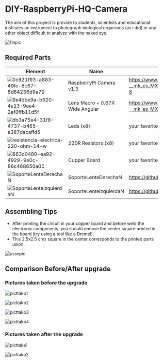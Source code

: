 # **DIY-RaspberryPi-HQ-Camera**

The aim of this proyect is provide to students, scientists and educational institutes an instrument to photograph biological organisms (as i did) or any other object difficult to analyze with the naked eye.

![finpic](https://user-images.githubusercontent.com/37748958/84614286-3fa9c800-ae8b-11ea-95bc-6e13d1f164ca.jpeg)

## **Required Parts**

| Element  | Name | Where to find it  |
| ------------ | ------------ | ------------ |
| ![0c921f93-a883-49fc-8c67-8d84236d9e79](https://user-images.githubusercontent.com/37748958/84613440-cc9f5200-ae88-11ea-8484-8c851eb2d268.jpeg) | RaspberryPi Camera v1.3  | https://www.amazon.com.mx/Raspberry-Camera-Adjustable-focus-Vision-Shipping/dp/B07TMXWBQD/ref=sr_1_8?__mk_es_MX=%C3%85M%C3%85%C5%BD%C3%95%C3%91&crid=39GEITXYVGQVK&dchild=1&keywords=raspberry+pi+camara&qid=1592110325&sprefix=rasp%2Caps%2C266&sr=8-8  |
| ![9e4bbe9a-b920-4e13-9ee4-2ef0ffb11d5f](https://user-images.githubusercontent.com/37748958/84613477-dd4fc800-ae88-11ea-9230-ee59f5e6dceb.jpeg)| Lens Macro + 0.67X Wide Angular |https://www.amazon.com.mx/PUBAMALL-universal-tel%C3%A9fono-tel%C3%A9fonos-tabletas/dp/B077Y8QLWL/ref=sr_1_16?__mk_es_MX=%C3%85M%C3%85%C5%BD%C3%95%C3%91&dchild=1&keywords=lentes+celular&qid=1592110828&sr=8-16  |
| ![db3a75e4-31f8-4737-b465-e387dacaffd5](https://user-images.githubusercontent.com/37748958/84613504-f3f61f00-ae88-11ea-9811-2b59193ce0c3.jpeg)| Leds (x8)  | your favorite electronic store  |
| ![resistencia-electrica-220-ohm-14-w](https://user-images.githubusercontent.com/37748958/84613550-0b350c80-ae89-11ea-8642-8f68f795401f.jpg) | 220R Resistors (x8)  | your favorite electronic store  |
| ![863c0480-ea92-4929-9e0c-86c468650a00](https://user-images.githubusercontent.com/37748958/84613568-2011a000-ae89-11ea-969b-0a3e9f21c47c.jpeg) | Cupper Board   | your favorite electronic store  |
| ![SoporteLenteDerechaN](https://user-images.githubusercontent.com/37748958/84613593-33247000-ae89-11ea-9ed8-5c1ebe741762.jpeg) | SoporteLenteDerechaN  | https://github.com/edmundotome/DIY-RaspberryPi-HQ-Camera/blob/master/STL%20files/SoporteLenteDerechaN.stl  |
| ![SoporteLenteIzquierdaN](https://user-images.githubusercontent.com/37748958/84613619-42a3b900-ae89-11ea-93c9-8458a4c80669.png)| SoporteLenteIzquierdaN  | https://github.com/edmundotome/DIY-RaspberryPi-HQ-Camera/blob/master/STL%20files/SoporteLenteIzquierdaN.stl  |  

## **Assembling Tips**

- After printing the circuit in your copper board and before weld the electronic components, you should remove the center square printed in the board (try using a tool like a Dremel).
- This 2.5x2.5 cms square in the center corresponds to the printed parts union.

![assepic](https://user-images.githubusercontent.com/37748958/84614016-729f8c00-ae8a-11ea-993e-2a4f3b5b0297.jpeg)



## **Comparison Before/After upgrade**

### **Pictures taken before the upgrade**

![picttakb1](https://user-images.githubusercontent.com/37748958/84611100-6d3e4380-ae82-11ea-913a-96c822487b8e.jpeg)

![picttakb2](https://user-images.githubusercontent.com/37748958/84611134-8c3cd580-ae82-11ea-93a4-104938b58831.jpeg)

![picttakb3](https://user-images.githubusercontent.com/37748958/84611164-a37bc300-ae82-11ea-9817-9135ba0695c9.jpeg)

![picttakb4](https://user-images.githubusercontent.com/37748958/84611205-be4e3780-ae82-11ea-8d82-56aa24a10313.jpeg)

### **Pictures taken after the upgrade**

![picttaka1](https://user-images.githubusercontent.com/37748958/84613848-f5741700-ae89-11ea-97cd-0e4004bbd6c1.jpeg)

![picttaka2](https://user-images.githubusercontent.com/37748958/84613888-189ec680-ae8a-11ea-8815-cd9b23fbfc88.jpeg)
